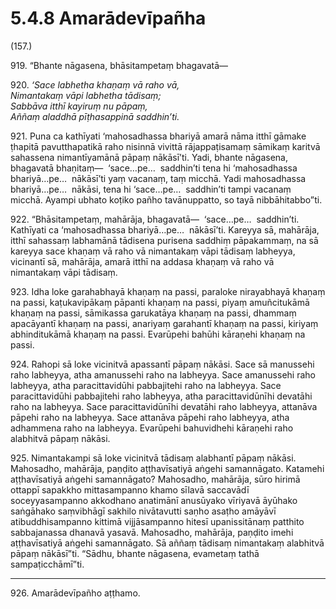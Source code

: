 

# 5.4.8 Amarādevīpañha




(157.)

919\. “Bhante nāgasena, bhāsitampetaṃ bhagavatā—

920\. _‘Sace labhetha khaṇaṃ vā raho vā,_  
_Nimantakaṃ vāpi labhetha tādisaṃ;_  
_Sabbāva itthī kayiruṃ nu pāpaṃ,_  
_Aññaṃ aladdhā pīṭhasappinā saddhin’ti._  


921\. Puna ca kathīyati ‘mahosadhassa bhariyā amarā nāma itthī gāmake ṭhapitā pavutthapatikā raho nisinnā vivittā rājappaṭisamaṃ sāmikaṃ karitvā sahassena nimantīyamānā pāpaṃ nākāsī’ti. Yadi, bhante nāgasena, bhagavatā bhaṇitaṃ—  ‘sace…pe…  saddhin’ti tena hi ‘mahosadhassa bhariyā…pe…  nākāsī’ti yaṃ vacanaṃ, taṃ micchā. Yadi mahosadhassa bhariyā…pe…  nākāsi, tena hi ‘sace…pe…  saddhin’ti tampi vacanaṃ micchā. Ayampi ubhato koṭiko pañho tavānuppatto, so tayā nibbāhitabbo”ti.

922\. “Bhāsitampetaṃ, mahārāja, bhagavatā—  ‘sace…pe…  saddhin’ti. Kathīyati ca ‘mahosadhassa bhariyā…pe…  nākāsī’ti. Kareyya sā, mahārāja, itthī sahassaṃ labhamānā tādisena purisena saddhiṃ pāpakammaṃ, na sā kareyya sace khaṇaṃ vā raho vā nimantakaṃ vāpi tādisaṃ labheyya, vicinantī sā, mahārāja, amarā itthī na addasa khaṇaṃ vā raho vā nimantakaṃ vāpi tādisaṃ.

923\. Idha loke garahabhayā khaṇaṃ na passi, paraloke nirayabhayā khaṇaṃ na passi, kaṭukavipākaṃ pāpanti khaṇaṃ na passi, piyaṃ amuñcitukāmā khaṇaṃ na passi, sāmikassa garukatāya khaṇaṃ na passi, dhammaṃ apacāyantī khaṇaṃ na passi, anariyaṃ garahantī khaṇaṃ na passi, kiriyaṃ abhinditukāmā khaṇaṃ na passi. Evarūpehi bahūhi kāraṇehi khaṇaṃ na passi.

924\. Rahopi sā loke vicinitvā apassantī pāpaṃ nākāsi. Sace sā manussehi raho labheyya, atha amanussehi raho na labheyya. Sace amanussehi raho labheyya, atha paracittavidūhi pabbajitehi raho na labheyya. Sace paracittavidūhi pabbajitehi raho labheyya, atha paracittavidūnīhi devatāhi raho na labheyya. Sace paracittavidūnīhi devatāhi raho labheyya, attanāva pāpehi raho na labheyya. Sace attanāva pāpehi raho labheyya, atha adhammena raho na labheyya. Evarūpehi bahuvidhehi kāraṇehi raho alabhitvā pāpaṃ nākāsi.

925\. Nimantakampi sā loke vicinitvā tādisaṃ alabhantī pāpaṃ nākāsi. Mahosadho, mahārāja, paṇḍito aṭṭhavīsatiyā aṅgehi samannāgato. Katamehi aṭṭhavīsatiyā aṅgehi samannāgato? Mahosadho, mahārāja, sūro hirimā ottappī sapakkho mittasampanno khamo sīlavā saccavādī soceyyasampanno akkodhano anatimānī anusūyako vīriyavā āyūhako saṅgāhako saṃvibhāgī sakhilo nivātavutti saṇho asaṭho amāyāvī atibuddhisampanno kittimā vijjāsampanno hitesī upanissitānaṃ patthito sabbajanassa dhanavā yasavā. Mahosadho, mahārāja, paṇḍito imehi aṭṭhavīsatiyā aṅgehi samannāgato. Sā aññaṃ tādisaṃ nimantakaṃ alabhitvā pāpaṃ nākāsī”ti. “Sādhu, bhante nāgasena, evametaṃ tathā sampaṭicchāmī”ti.

---

926\. Amarādevīpañho aṭṭhamo.





